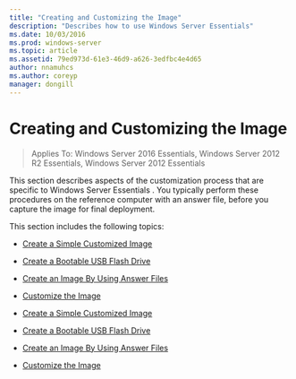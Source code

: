 ```yaml
---
title: "Creating and Customizing the Image"
description: "Describes how to use Windows Server Essentials"
ms.date: 10/03/2016
ms.prod: windows-server
ms.topic: article
ms.assetid: 79ed973d-61e3-46d9-a626-3edfbc4e4d65
author: nnamuhcs
ms.author: coreyp
manager: dongill
---
```


# Creating and Customizing the Image

>Applies To: Windows Server 2016 Essentials, Windows Server 2012 R2 Essentials, Windows Server 2012 Essentials

This section describes aspects of the customization process that are specific to  Windows Server Essentials . You typically perform these procedures on the reference computer with an answer file, before you capture the image for final deployment.  
  
 This section includes the following topics:  
  

-   [Create a Simple Customized Image](Create-a-Simple-Customized-Image.md)  
  
-   [Create a Bootable USB Flash Drive](Create-a-Bootable-USB-Flash-Drive.md)  
  
-   [Create an Image By Using Answer Files](Create-an-Image-By-Using-Answer-Files.md)  
  
-   [Customize the Image](Customize-the-Image.md)

-   [Create a Simple Customized Image](../install/Create-a-Simple-Customized-Image.md)  
  
-   [Create a Bootable USB Flash Drive](../install/Create-a-Bootable-USB-Flash-Drive.md)  
  
-   [Create an Image By Using Answer Files](../install/Create-an-Image-By-Using-Answer-Files.md)  
  
-   [Customize the Image](../install/Customize-the-Image.md)

